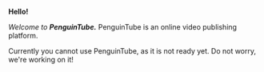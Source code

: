 **Hello!**

_Welcome to **PenguinTube.**_ PenguinTube is an online video publishing platform.

Currently you cannot use PenguinTube, as it is not ready yet. Do not worry, we're working on it!
